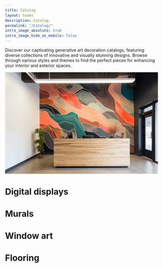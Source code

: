 ```yaml
---
title: Catalog
layout: teams
description: Catalog
permalink: "/Catalog/"
intro_image_absolute: true
intro_image_hide_on_mobile: false
---
```


Discover our captivating generative art decoration catalogs, featuring diverse collections of innovative and visually stunning designs. Browse through various styles and themes to find the perfect pieces for enhancing your interior and exterior spaces.

![Desk](/images/desk.png)

# Digital displays

# Murals

# Window art


# Flooring


